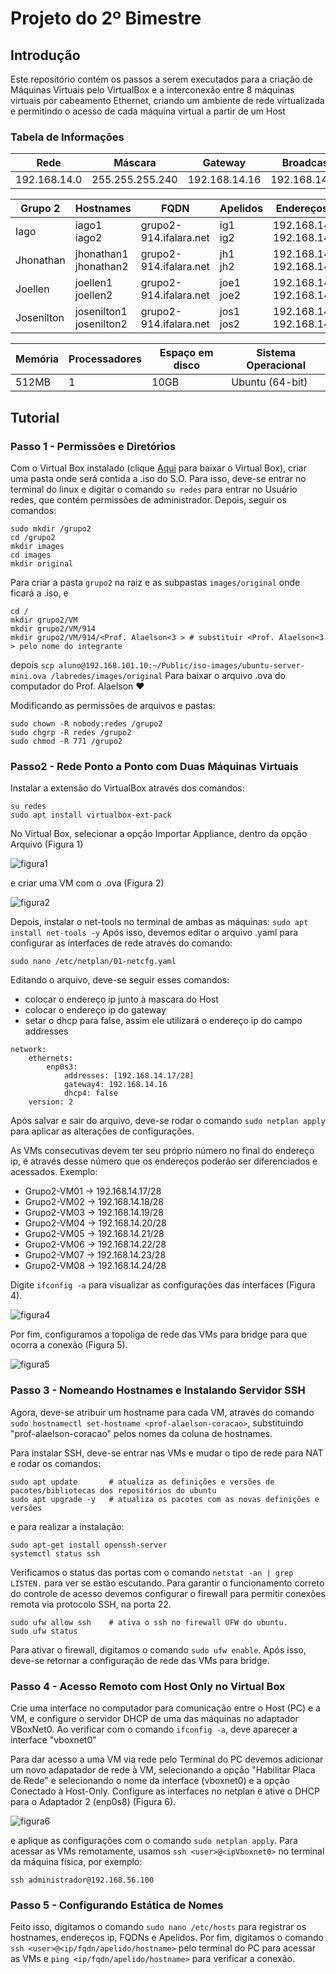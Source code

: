 # Projeto do 2º Bimestre
## Introdução

Este repositório contém os passos a serem executados para a criação de Máquinas Virtuais pelo VirtualBox e a interconexão entre 8 máquinas virtuais por cabeamento Ethernet, criando um ambiente de rede virtualizada e permitindo o acesso de cada máquina virtual a partir de um Host

### Tabela de Informações

| Rede       |Máscara         | Gateway      | Broadcast    |
|------------|----------------|--------------|--------------|
|192.168.14.0|255.255.255.240 | 192.168.14.16| 192.168.14.31|

|Grupo 2     | Hostnames                  | FQDN                 | Apelidos    | EndereçosIPs                  |
| -----------| ---------------------------|----------------------|-------------| ------------------------------|
| Iago       |iago1<br> iago2             |grupo2-914.ifalara.net|ig1<br> ig2  |192.168.14.21<br>192.168.14.22 |
| Jhonathan  |jhonathan1<br> jhonathan2   |grupo2-914.ifalara.net|jh1<br> jh2  |192.168.14.19<br> 192.168.14.20|
| Joellen    |joellen1<br> joellen2       |grupo2-914.ifalara.net|joe1<br> joe2|192.168.14.17<br> 192.168.14.18|
| Josenilton |josenilton1<br> josenilton2 |grupo2-914.ifalara.net|jos1<br> jos2|192.168.14.23<br> 192.168.14.24|

| Memória | Processadores | Espaço em disco | Sistema Operacional |
|---------|---------------|-----------------|---------------------|
| 512MB   |      1        |      10GB       | Ubuntu (64-bit)     |

## Tutorial

### Passo 1 - Permissões e Diretórios

Com o Virtual Box instalado (clique [Aqui](https://www.oracle.com/br/virtualization/solutions/try-oracle-vm-virtualbox/?source=:ad:pas:go:dg:a_lad:71700000086180912-58700007355810352-p65903375090:RC_WWMK220429P00062:PORT&SC=:ad:pas:go:dg:a_lad::RC_WWMK220429P00062:PORT:&gclid=Cj0KCQjwrs2XBhDjARIsAHVymmT-qYVIlQKAP6JNYxqoUaCuaH1PaELOxdzk_V2tUpVbWLa8OdAQZsQaAjqgEALw_wcB&gclsrc=aw.ds) para baixar o Virtual Box), criar uma pasta onde será contida a .iso do S.O. Para isso, deve-se entrar no terminal do linux e digitar o comando `su redes` para entrar no Usuário redes, que contém permissões de administrador.
Depois, seguir os comandos: 
```
sudo mkdir /grupo2
cd /grupo2
mkdir images
cd images
mkdir original
```
Para criar a pasta `grupo2` na raiz e as subpastas `images/original` onde ficará a .iso, e 
```
cd /
mkdir grupo2/VM
mkdir grupo2/VM/914
mkdir grupo2/VM/914/<Prof. Alaelson<3 > # substituir <Prof. Alaelson<3 > pelo nome do integrante
```
 
 depois
`
scp aluno@192.168.101.10:~/Public/iso-images/ubuntu-server-mini.ova /labredes/images/original
`
Para baixar o arquivo .ova do computador do Prof. Alaelson :heart:

Modificando as permissões de arquivos e pastas:
```
sudo chown -R nobody:redes /grupo2
sudo chgrp -R redes /grupo2
sudo chmod -R 771 /grupo2 
```

### Passo2 - Rede Ponto a Ponto com Duas Máquinas Virtuais

Instalar a extensão do VirtualBox através dos comandos:
```
su redes
sudo apt install virtualbox-ext-pack
```
No Virtual Box, selecionar a opção Importar Appliance, dentro da opção Arquivo (Figura 1)

![figura1](imagens/figura1.png)

e criar uma VM com o .ova (Figura 2)

![figura2](imagens/fifura2.png)

Depois, instalar o net-tools no terminal de ambas as máquinas:
`
sudo apt install net-tools -y
`
Após isso, devemos editar o arquivo .yaml para configurar as interfaces de rede através do comando:
```
sudo nano /etc/netplan/01-netcfg.yaml
```
Editando o arquivo, deve-se seguir esses comandos:
- colocar o endereço ip junto à mascara do Host
- colocar o endereço ip do gateway
- setar o dhcp para false, assim ele utilizará o endereço ip do campo addresses
```
network:
    ethernets:
        enp0s3:                        
            addresses: [192.168.14.17/28]   
            gateway4: 192.168.14.16         
            dhcp4: false                  
    version: 2
```

Após salvar e sair do arquivo, deve-se rodar o comando `sudo netplan apply` para aplicar as alterações de configurações. 

As VMs consecutivas devem ter seu próprio número no final do endereço ip, é através desse número que os endereços poderão ser diferenciados e acessados. Exemplo:
- Grupo2-VM01 -> 192.168.14.17/28
- Grupo2-VM02 -> 192.168.14.18/28
- Grupo2-VM03 -> 192.168.14.19/28
- Grupo2-VM04 -> 192.168.14.20/28
- Grupo2-VM05 -> 192.168.14.21/28
- Grupo2-VM06 -> 192.168.14.22/28
- Grupo2-VM07 -> 192.168.14.23/28
- Grupo2-VM08 -> 192.168.14.24/28

Digite `ifconfig -a` para visualizar as configurações das interfaces (Figura 4).

![figura4](imagens/figura8.png)

Por fim, configuramos a topoliga de rede das VMs para bridge para que ocorra a conexão (Figura 5).

![figura5](imagens/figura9.png)

### Passo 3 - Nomeando Hostnames e Instalando Servidor SSH

Agora, deve-se atribuir um hostname para cada VM, através do comando `sudo hostnamectl set-hostname <prof-alaelson-coracao>`, substituindo "prof-alaelson-coracao" pelos nomes da coluna de hostnames.

Para instalar SSH, deve-se entrar nas VMs e mudar o tipo de rede para NAT e rodar os comandos:
```
sudo apt update       # atualiza as definições e versões de pacotes/bibliotecas dos repositórios do ubuntu
sudo apt upgrade -y   # atualiza os pacotes com as novas definições e versões 
```
e para realizar a instalação:
```
sudo apt-get install openssh-server
systemctl status ssh
```
Verificamos o status das portas com o comando `netstat -an | grep LISTEN.` para ver se estão escutando.
Para garantir o funcionamento correto do controle de acesso devemos configurar o firewall para permitir conexões remota via protocolo SSH, na porta 22.
```
sudo ufw allow ssh    # ativa o ssh no firewall UFW do ubuntu.
sudo ufw status
```
Para ativar o firewall, digitamos o comando `sudo ufw enable`. Após isso, deve-se retornar a configuração de rede das VMs para bridge.

### Passo 4 - Acesso Remoto com Host Only no Virtual Box

Crie uma interface no computador para comunicação entre o Host (PC) e a VM, e configure o servidor DHCP de uma das máquinas no adaptador VBoxNet0. Ao verificar com o comando `ifconfig -a`, deve aparecer a interface "vboxnet0"

Para dar acesso a uma VM via rede pelo Terminal do PC devemos adicionar um novo adapatador de rede à VM, selecionando a opção "Habilitar Placa de Rede" e selecionando o nome da interface (vboxnet0) e a opção Conectado à Host-Only.
Configure as interfaces no netplan e ative o DHCP para o Adaptador 2 (enp0s8) (Figura 6).

![figura6](imagens/figura10.png)

e aplique as configurações com o comando `sudo netplan apply`. Para acessar as VMs remotamente, usamos `ssh <user>@<ipVboxnet0>` no terminal da máquina física, por exemplo:
```
ssh administrador@192.168.56.100
```

### Passo 5 - Configurando Estática de Nomes

Feito isso, digitamos o comando `sudo nano /etc/hosts` para registrar os hostnames, endereços ip, FQDNs e Apelidos.
Por fim, digitamos o comando `ssh <user>@<ip/fqdn/apelido/hostname>` pelo terminal do PC para acessar as VMs e `ping <ip/fqdn/apelido/hostname>` para verificar a conexão.

